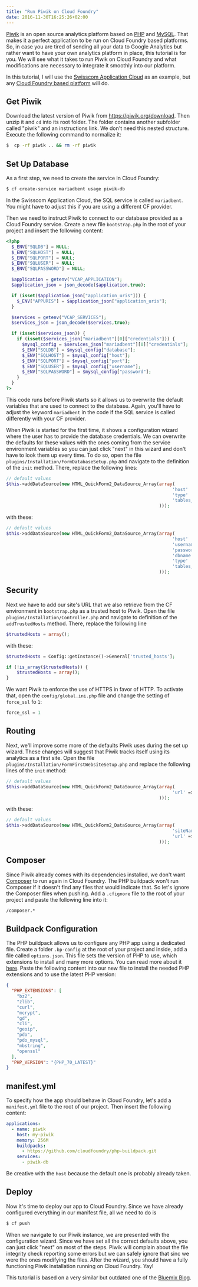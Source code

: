 ```yaml
---
title: "Run Piwik on Cloud Foundry"
date: 2016-11-30T16:25:26+02:00
---
```


[Piwik](https://piwik.org/) is an open source analytics platform based on [PHP](https://secure.php.net/) and [MySQL](https://www.mysql.com/). That makes it a perfect application to be run on Cloud Foundry based platforms. So, in case you are tired of sending all your data to Google Analytics but rather want to have your own analytics platform in place, this tutorial is for you. We will see what it takes to run Piwik on Cloud Foundry and what modifications are necessary to integrate it smoothly into our platform.

In this tutorial, I will use the [Swisscom Application Cloud](https://developer.swisscom.com/) as an example, but any [Cloud Foundry based platform](https://www.cloudfoundry.org/use/cloud-foundry-certified/) will do.

## Get Piwik

Download the latest version of Piwik from <https://piwik.org/download>. Then unzip it and `cd` into its root folder. The folder contains another subfolder called "piwik" and an instructions link. We don't need this nested structure. Execute the following command to normalize it:

```bash
$  cp -rf piwik .. && rm -rf piwik
```

## Set Up Database

As a first step, we need to create the service in Cloud Foundry:

```bash
$ cf create-service mariadbent usage piwik-db
```

In the Swisscom Application Cloud, the SQL service is called `mariadbent`. You might have to adjust this if you are using a different CF provider.

Then we need to instruct Piwik to connect to our database provided as a Cloud Foundry service. Create a new file `bootstrap.php` in the root of your project and insert the following content:

```php
<?php
  $_ENV["SQLDB"] = NULL;
  $_ENV["SQLHOST"] = NULL;
  $_ENV["SQLPORT"] = NULL;
  $_ENV["SQLUSER"] = NULL;
  $_ENV["SQLPASSWORD"] = NULL;

  $application = getenv("VCAP_APPLICATION");
  $application_json = json_decode($application,true);

  if (isset($application_json["application_uris"])) {
    $_ENV["APPURIS"] = $application_json["application_uris"];
  }

  $services = getenv("VCAP_SERVICES");
  $services_json = json_decode($services,true);

  if (isset($services_json)) {
    if (isset($services_json["mariadbent"][0]["credentials"])) {
      $mysql_config = $services_json["mariadbent"][0]["credentials"];
      $_ENV["SQLDB"] = $mysql_config["database"];
      $_ENV["SQLHOST"] = $mysql_config["host"];
      $_ENV["SQLPORT"] = $mysql_config["port"];
      $_ENV["SQLUSER"] = $mysql_config["username"];
      $_ENV["SQLPASSWORD"] = $mysql_config["password"];
    }
  }
?>
```

This code runs before Piwik starts so it allows us to overwrite the default variables that are used to connect to the database. Again, you'll have to adjust the keyword `mariadbent` in the code if the SQL service is called differently with your CF provider.

When Piwik is started for the first time, it shows a configuration wizard where the user has to provide the database credentials. We can overwrite the defaults for these values with the ones coming from the service environment variables so you can just click "next" in this wizard and don't have to look them up every time. To do so, open the file `plugins/Installation/FormDatabaseSetup.php` and navigate to the definition of the `init` method. There, replace the following lines:

```php
// default values
$this->addDataSource(new HTML_QuickForm2_DataSource_Array(array(
                                                               'host'          => '127.0.0.1',
                                                               'type'          => $defaultDatabaseType,
                                                               'tables_prefix' => 'piwik_',
                                                          )));
```

with these:

```php
// default values
$this->addDataSource(new HTML_QuickForm2_DataSource_Array(array(
                                                               'host'          => $_ENV["SQLHOST"].':'.$_ENV["SQLPORT"],
                                                               'username'      => $_ENV["SQLUSER"],
                                                               'password'      => $_ENV["SQLPASSWORD"],
                                                               'dbname'        => $_ENV["SQLDB"],
                                                               'type'          => $defaultDatabaseType,
                                                               'tables_prefix' => 'piwik_',
                                                          )));
```

## Security

Next we have to add our site's URL that we also retrieve from the CF environment in `bootstrap.php` as a trusted host to Piwik. Open the file `plugins/Installation/Controller.php` and navigate to definition of the `addTrustedHosts` method. There, replace the following line

```php
$trustedHosts = array();
```

with these:

```php
$trustedHosts = Config::getInstance()->General['trusted_hosts'];

if (!is_array($trustedHosts)) {
    $trustedHosts = array();
}
```

We want Piwik to enforce the use of HTTPS in favor of HTTP. To activate that, open the `config/global.ini.php` file and change the setting of `force_ssl` fo `1`:

```php
force_ssl = 1
```

## Routing

Next, we'll improve some more of the defaults Piwik uses during the set up wizard. These changes will suggest that Piwik tracks itself using its analytics as a first site. Open the file `plugins/Installation/FormFirstWebsiteSetup.php` and replace the following lines of the `init` method:

```php
// default values
$this->addDataSource(new HTML_QuickForm2_DataSource_Array(array(
                                                               'url' => $urlExample,
                                                          )));
```

with these:

```php
// default values
$this->addDataSource(new HTML_QuickForm2_DataSource_Array(array(
                                                               'siteName' => $_ENV["APPURIS"][0],
                                                               'url' => "https://" . $_ENV["APPURIS"][0],
                                                          )));
```

## Composer

Since Piwik already comes with its dependencies installed, we don't want [Composer](https://getcomposer.org/) to run again in Cloud Foundry. The PHP buildpack won't run Composer if it doesn't find any files that would indicate that. So let's ignore the Composer files when pushing. Add a `.cfignore` file to the root of your project and paste the following line into it:

```bash
/composer.*
```

## Buildpack Configuration

The PHP buildpack allows us to configure any PHP app using a dedicated file. Create a folder `.bp-config` at the root of your project and inside, add a file called `options.json`. This file sets the version of PHP to use, which extensions to install and many more options. You can read more about it [here](http://docs.cloudfoundry.org/buildpacks/php/gsg-php-config.html). Paste the following content into our new file to install the needed PHP extensions and to use the latest PHP version:

```json
{
  "PHP_EXTENSIONS": [
    "bz2",
    "zlib",
    "curl",
    "mcrypt",
    "gd",
    "cli",
    "geoip",
    "pdo",
    "pdo_mysql",
    "mbstring",
    "openssl"
  ],
  "PHP_VERSION": "{PHP_70_LATEST}"
}
```

## manifest.yml

To specify how the app should behave in Cloud Foundry, let's add a `manifest.yml` file to the root of our project. Then insert the following content:

```yaml
applications:
  - name: piwik
    host: my-piwik
    memory: 256M
    buildpacks:
      - https://github.com/cloudfoundry/php-buildpack.git
    services:
      - piwik-db
```

Be creative with the `host` because the default one is probably already taken.

## Deploy

Now it's time to deploy our app to Cloud Foundry. Since we have already configured everything in our manifest file, all we need to do is

```bash
$ cf push
```

When we navigate to our Piwik instance, we are presented with the configuration wizard. Since we have set all the correct defaults above, you can just click "next" on most of the steps. Piwik will complain about the file integrity check reporting some errors but we can safely ignore that sinc we were the ones modifying the files. After the wizard, you should have a fully functioning Piwik installation running on Cloud Foundry. Yay!

This tutorial is based on a very similar but outdated one of the [Bluemix Blog](https://www.ibm.com/blogs/bluemix/2014/07/getting-started-piwik-ibm-bluemix/).
